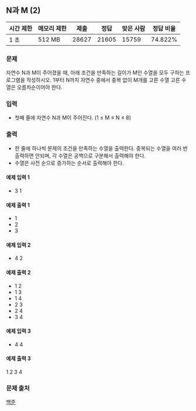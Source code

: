 ## N과 M (2)
 
|시간 제한|	메모리 제한|	제출|	정답|	맞은 사람|	정답 비율|
|---|---|---|---|---|---|
|1 초|	512 MB|	28627|	21605|	15759|	74.822%|

### 문제
자연수 N과 M이 주어졌을 때, 아래 조건을 만족하는 길이가 M인 수열을 모두 구하는 프로그램을 작성하시오.
1부터 N까지 자연수 중에서 중복 없이 M개를 고른 수열
고른 수열은 오름차순이어야 한다.

### 입력
- 첫째 줄에 자연수 N과 M이 주어진다. (1 ≤ M ≤ N ≤ 8)

### 출력
- 한 줄에 하나씩 문제의 조건을 만족하는 수열을 출력한다. 중복되는 수열을 여러 번 출력하면 안되며, 각 수열은 공백으로 구분해서 출력해야 한다.
- 수열은 사전 순으로 증가하는 순서로 출력해야 한다.

#### 예제 입력 1 
- 3 1

#### 예제 출력 1 
- 1
- 2
- 3

#### 예제 입력 2 
- 4 2

#### 예제 출력 2 
- 1 2
- 1 3
- 1 4
- 2 3
- 2 4
- 3 4

#### 예제 입력 3 
- 4 4

#### 예제 출력 3 
1 2 3 4

### 문제 출처
[백준](https://www.acmicpc.net/problem/15650)